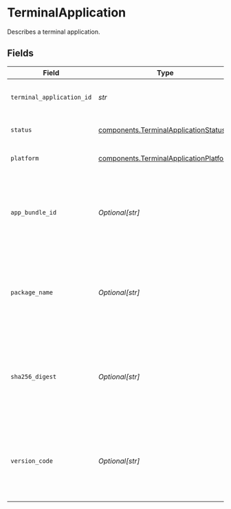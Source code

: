 # TerminalApplication

Describes a terminal application.


## Fields

| Field                                                                                                   | Type                                                                                                    | Required                                                                                                | Description                                                                                             | Example                                                                                                 |
| ------------------------------------------------------------------------------------------------------- | ------------------------------------------------------------------------------------------------------- | ------------------------------------------------------------------------------------------------------- | ------------------------------------------------------------------------------------------------------- | ------------------------------------------------------------------------------------------------------- |
| `terminal_application_id`                                                                               | *str*                                                                                                   | :heavy_check_mark:                                                                                      | ID of the terminal application.                                                                         | 12345678-1234-1234-1234-123456789012                                                                    |
| `status`                                                                                                | [components.TerminalApplicationStatus](../../models/components/terminalapplicationstatus.md)            | :heavy_check_mark:                                                                                      | Status of the terminal application.                                                                     | enabled                                                                                                 |
| `platform`                                                                                              | [components.TerminalApplicationPlatform](../../models/components/terminalapplicationplatform.md)        | :heavy_check_mark:                                                                                      | Platform of the terminal application.                                                                   | ios                                                                                                     |
| `app_bundle_id`                                                                                         | *Optional[str]*                                                                                         | :heavy_minus_sign:                                                                                      | The app bundle identifier of the terminal application. Will be returned if platform is `ios`.           |                                                                                                         |
| `package_name`                                                                                          | *Optional[str]*                                                                                         | :heavy_minus_sign:                                                                                      | The app package name of the terminal application. Will be returned if platform is `android`.            |                                                                                                         |
| `sha256_digest`                                                                                         | *Optional[str]*                                                                                         | :heavy_minus_sign:                                                                                      | A cryptographic hash of the signing key for the application. Will be returned if platform is `android`. |                                                                                                         |
| `version_code`                                                                                          | *Optional[str]*                                                                                         | :heavy_minus_sign:                                                                                      | The app version code of the terminal application. Will be returned if platform is `android`.            |                                                                                                         |
